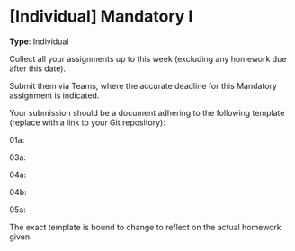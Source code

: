# [Individual] Mandatory I

**Type**: Individual

Collect all your assignments up to this week (excluding any homework due after this date).

Submit them via Teams, where the accurate deadline for this Mandatory assignment is indicated.

Your submission should be a document adhering to the following template (replace <Link> with a link to your Git repository):


01a: <Link>

03a: <Link>

04a: <Link>

04b: <Link>

05a: <Link>

The exact template is bound to change to reflect on the actual homework given. 
